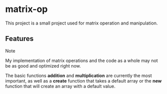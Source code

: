 # matrix-op

This project is a small project used for matrix operation and manipulation.

## Features

> [!NOTE]
> My implementation of matrix operations and the code as a whole may not be as good and optimized right now.

The basic functions **addition** and **multiplication** are currently the most important, as well as a **create** function that takes a default array or the **new** function that will create an array with a default value.
